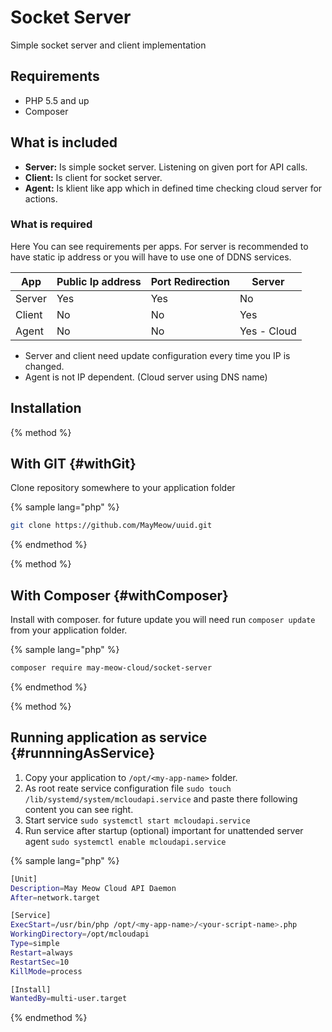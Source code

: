 # Socket Server

Simple socket server and client implementation

## Requirements

* PHP 5.5 and up
* Composer

## What is included
* __Server:__ Is simple socket server. Listening on given port for API calls.
* __Client:__ Is client for socket server.
* __Agent:__ Is klient like app which in defined time checking cloud server for actions.

### What is required

Here You can see requirements per apps. For server is recommended to have static ip address or you will have to use one of DDNS services.

|App|Public Ip address|Port Redirection|Server|
|---|---|---|---|
|Server|Yes|Yes|No|
|Client|No|No|Yes|
|Agent|No|No|Yes - Cloud|

* Server and client need update configuration every time you IP is changed.
* Agent is not IP dependent. (Cloud server using DNS name)

## Installation


{% method %}
## With GIT {#withGit}

Clone repository somewhere to your application folder

{% sample lang="php" %}
```bash
git clone https://github.com/MayMeow/uuid.git
```

{% endmethod %}

{% method %}
## With Composer {#withComposer}

Install with composer. for future update you will need run `composer update` from your application folder.

{% sample lang="php" %}
```bash
composer require may-meow-cloud/socket-server
```

{% endmethod %}

{% method %}
## Running application as service {#runnningAsService}

1. Copy your application to `/opt/<my-app-name>` folder.
2. As root reate service configuration file `sudo touch /lib/systemd/system/mcloudapi.service` and paste there following content you can see right.
3. Start service `sudo systemctl start mcloudapi.service`
4. Run service after startup (optional) important for unattended server agent `sudo systemctl enable mcloudapi.service`

{% sample lang="php" %}
```bash
[Unit]
Description=May Meow Cloud API Daemon
After=network.target

[Service]
ExecStart=/usr/bin/php /opt/<my-app-name>/<your-script-name>.php
WorkingDirectory=/opt/mcloudapi
Type=simple
Restart=always
RestartSec=10
KillMode=process

[Install]
WantedBy=multi-user.target
```

{% endmethod %}
